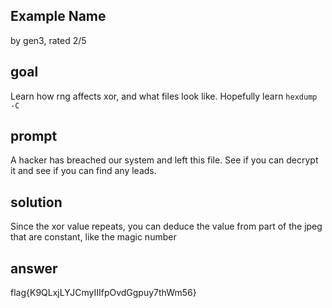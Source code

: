 ## Example Name
by gen3, rated 2/5

## goal
Learn how rng affects xor, and what files look like. Hopefully learn `hexdump -C`

## prompt
A hacker has breached our system and left this file. See if you can decrypt it and see if you can find any leads.

## solution
Since the xor value repeats, you can deduce the value from part of the jpeg that are constant, like the magic number

## answer
flag{K9QLxjLYJCmyIIIfpOvdGgpuy7thWm56}